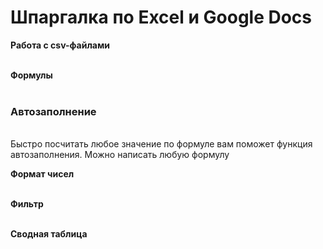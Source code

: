 # Шпаргалка по Excel и Google Docs

**Работа с csv-файлами**<br>
<br>

**Формулы**<br>
<br>

### Автозаполнение<br>
<br>
Быстро посчитать любое значение по формуле вам поможет функция автозаполнения. Можно написать любую формулу

**Формат чисел**<br>
<br>

**Фильтр**<br>
<br>

**Сводная таблица**<br>
<br>